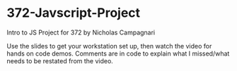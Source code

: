 # 372-Javscript-Project
Intro to JS Project for 372 by Nicholas Campagnari

Use the slides to get your workstation set up, then watch the video for hands on code demos.
Comments are in code to explain what I missed/what needs to be restated from the video. 
